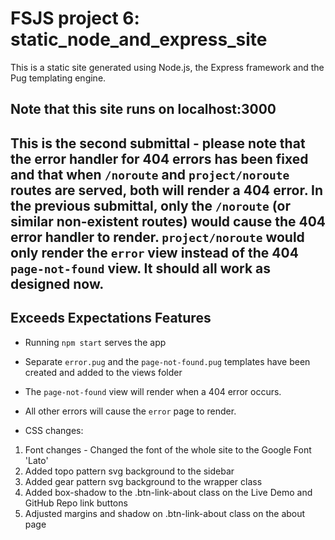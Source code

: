 # FSJS project 6: static_node_and_express_site
This is a static site generated using Node.js, the Express framework and the Pug templating engine. 

## Note that this site runs on localhost:3000

## This is the second submittal - please note that the error handler for 404 errors has been fixed and that when `/noroute` and `project/noroute` routes are served, both will render a 404 error.  In the previous submittal, only the `/noroute` (or similar non-existent routes) would cause the 404 error handler to render.  `project/noroute` would only render the `error` view instead of the 404 `page-not-found` view.  It should all work as designed now.

## Exceeds Expectations Features

* Running `npm start` serves the app

* Separate `error.pug` and the `page-not-found.pug` templates have been created and added to the views folder

* The `page-not-found` view will render when a 404 error occurs.
* All other errors will cause the `error` page to render.

* CSS changes:
1. Font changes - Changed the font of the whole site to the Google Font 'Lato'
2. Added topo pattern svg background to the sidebar
3. Added gear pattern svg background to the wrapper class
4. Added box-shadow to the .btn-link-about class on the Live Demo and GitHub Repo link buttons 
5. Adjusted margins and shadow on .btn-link-about class on the about page